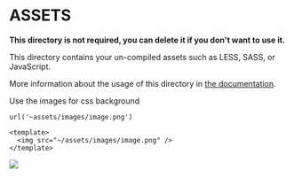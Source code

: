 # ASSETS

**This directory is not required, you can delete it if you don't want to use it.**

This directory contains your un-compiled assets such as LESS, SASS, or JavaScript.

More information about the usage of this directory in [the documentation](https://nuxtjs.org/guide/assets#webpacked).

Use the images for css background
```
url('~assets/images/image.png')
```

```
<template>
  <img src="~/assets/images/image.png" />
</template>
```

<!-- webpacked image from assets directory -->
<img src="~/assets/my-image-2.png" />